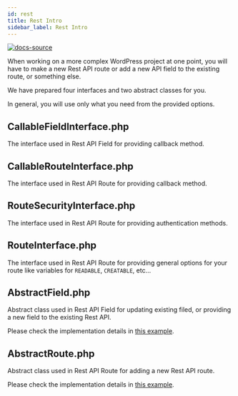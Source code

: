 ```yaml
---
id: rest
title: Rest Intro
sidebar_label: Rest Intro
---
```


[![docs-source](https://img.shields.io/badge/source-eigthshift--libs-blue?style=for-the-badge&logo=php&labelColor=2a2a2a)](https://github.com/infinum/eightshift-libs)


When working on a more complex WordPress project at one point, you will have to make a new Rest API route or add a new API field to the existing route, or something else.

We have prepared four interfaces and two abstract classes for you.

In general, you will use only what you need from the provided options.

## CallableFieldInterface.php

The interface used in Rest API Field for providing callback method.

## CallableRouteInterface.php

The interface used in Rest API Route for providing callback method.

## RouteSecurityInterface.php

The interface used in Rest API Route for providing authentication methods.

## RouteInterface.php

The interface used in Rest API Route for providing general options for your route like variables for `READABLE`, `CREATABLE`, etc...

## AbstractField.php

Abstract class used in Rest API Field for updating existing filed, or providing a new field to the existing Rest API.

Please check the implementation details in [this example](rest-field).

## AbstractRoute.php

Abstract class used in Rest API Route for adding a new Rest API route.

Please check the implementation details in [this example](rest-route).
